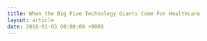 ```yaml
---
title: When the Big Five Technology Giants Come For Healthcare
layout: article
date: 2018-01-03 00:00:00 +0000
---
```

